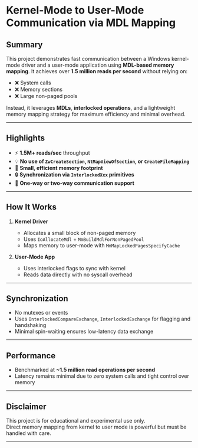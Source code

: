 # Kernel-Mode to User-Mode Communication via MDL Mapping  

## Summary

This project demonstrates  fast communication between a Windows kernel-mode driver and a user-mode application using **MDL-based memory mapping**. It achieves over **1.5 million reads per second** without relying on:

- ❌ System calls
- ❌ Memory sections
- ❌ Large non-paged pools

Instead, it leverages **MDLs**, **interlocked operations**, and a lightweight memory mapping strategy for maximum efficiency and minimal overhead.

---

## Highlights

- ⚡ **1.5M+ reads/sec** throughput
- 💡 **No use of `ZwCreateSection`, `NtMapViewOfSection`, or `CreateFileMapping`**
- 🧠 **Small, efficient memory footprint**
- 🔒 **Synchronization via `InterlockedXxx` primitives**
- 🔄 **One-way or two-way communication support**

---

## How It Works

1. **Kernel Driver**  
   - Allocates a small block of non-paged memory  
   - Uses `IoAllocateMdl` + `MmBuildMdlForNonPagedPool`  
   - Maps memory to user-mode with `MmMapLockedPagesSpecifyCache`  

2. **User-Mode App**  
    - Uses interlocked flags to sync with kernel  
   - Reads data directly with no syscall overhead

---

## Synchronization

- No mutexes or events
- Uses `InterlockedCompareExchange`, `InterlockedExchange` for flagging and handshaking
- Minimal spin-waiting ensures low-latency data exchange

---

## Performance

- Benchmarked at **~1.5 million read operations per second**
- Latency remains minimal due to zero system calls and tight control over memory

 
---

## Disclaimer

This project is for educational and experimental use only.  
Direct memory mapping from kernel to user mode is powerful but must be handled with care.

---

 
